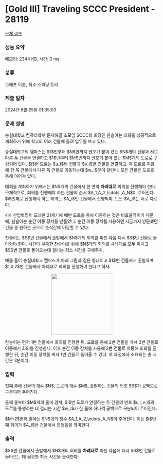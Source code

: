 # [Gold III] Traveling SCCC President - 28119 

[문제 링크](https://www.acmicpc.net/problem/28119) 

### 성능 요약

메모리: 2344 KB, 시간: 0 ms

### 분류

그래프 이론, 최소 스패닝 트리

### 제출 일자

2024년 8월 25일 01:35:03

### 문제 설명

<p>숭실대학교 컴퓨터학부 문제해결 소모임 SCCC의 회장인 찬솔이는 대회를 성공적으로 개최하기 위해 학교의 여러 건물에 들려 업무를 보고 있다.</p>

<p>숭실대학교의 캠퍼스는 $1$번부터 $N$번까지 번호가 붙어 있는 $N$개의 건물과 서로 다른 두 건물을 연결하고 $1$번부터 $M$번까지 번호가 붙어 있는 $M$개의 도로로 구성되어 있다. $i$번 도로는 $u_i$번 건물과 $v_i$번 건물을 연결하고, 이 도로를 이용해 한 쪽 건물에서 다른 쪽 건물로 이동하는데 $w_i$분이 걸린다. 모든 건물은 도로를 통해 이어져 있다.</p>

<p>대회를 개최하기 위해서는 $N$개의 건물에서 한 번씩 <strong>차례대로</strong> 회의를 진행해야 한다. 구체적으로, 회의를 진행해야 하는 건물의 순서 $A_1,A_2,\cdots ,A_N$이 주어진다. $i$번째로 진행해야 하는 회의는 $A_i$번 건물에서 진행되며, 모든 $A_i$는 서로 다르다.</p>

<p>4차 산업혁명이 도래한 21세기에 매번 도로를 통해 이동하는 것은 비효율적이기 때문에, 찬솔이는 순간 이동 장치를 만들었다. 순간 이동 장치를 사용하면 지금까지 방문했던 건물 중 원하는 곳으로 순식간에 이동할 수 있다.</p>

<p>찬솔이는 $S$번 건물에서 출발해서 $N$개의 회의를 마친 다음 다시 $S$번 건물로 돌아와야 한다. 시간이 부족한 찬솔이를 위해 $N$개의 회의를 차례대로 모두 마치고 $S$번 건물로 돌아오는데 걸리는 최소 시간을 구해주자.</p>

<p>예를 들어 숭실대학교 캠퍼스가 아래 그림과 같은 형태이고 $1$번 건물에서 출발하며, $1,3,2$번 건물에서 차례대로 회의를 진행해야 한다고 하자.</p>

<p style="text-align: center;"><img alt="" src="" style="width: 200px; height: 200px;"></p>

<p>찬솔이는 먼저 1번 건물에서 회의를 진행한 뒤, 도로를 통해 2번 건물을 거쳐 3번 건물로 이동해서 회의를 진행한다. 이후 순간 이동 장치를 사용해 2번 건물로 이동해 회의를 진행한 뒤, 순간 이동 장치를 써서 1번 건물로 돌아올 수 있다. 이 과정에서 소요되는 총 시간은 3분이다.</p>

### 입력 

 <p>첫째 줄에 건물의 개수 $N$, 도로의 개수 $M$, 출발하는 건물의 번호 $S$가 공백으로 구분되어 주어진다.</p>

<p>둘째 줄부터 $M$개의 줄에 걸쳐, $i$번 도로가 연결하는 두 건물의 번호 $u_i,v_i$와 도로를 통행하는 데 걸리는 시간 $w_i$가 한 줄에 하나씩 공백으로 구분되어 주어진다.</p>

<p>$M+2$번째 줄에는 $N$개의 정수 $A_1,A_2,\cdots ,A_N$이 주어진다. 이는 $i$번째 회의가 $A_i$번 건물에서 진행됨을 의미한다.</p>

### 출력 

 <p>$S$번 건물에서 출발해서 $N$개의 회의를 <strong>차례대로</strong> 마친 다음에 다시 $S$번 건물로 돌아오는 데 필요한 최소 시간을 출력한다.</p>


